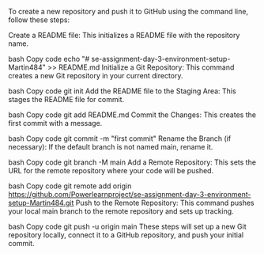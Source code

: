 To create a new repository and push it to GitHub using the command line, follow these steps:

Create a README file: This initializes a README file with the repository name.

bash
Copy code
echo "# se-assignment-day-3-environment-setup-Martin484" >> README.md
Initialize a Git Repository: This command creates a new Git repository in your current directory.

bash
Copy code
git init
Add the README file to the Staging Area: This stages the README file for commit.

bash
Copy code
git add README.md
Commit the Changes: This creates the first commit with a message.

bash
Copy code
git commit -m "first commit"
Rename the Branch (if necessary): If the default branch is not named main, rename it.

bash
Copy code
git branch -M main
Add a Remote Repository: This sets the URL for the remote repository where your code will be pushed.

bash
Copy code
git remote add origin https://github.com/Powerlearnproject/se-assignment-day-3-environment-setup-Martin484.git
Push to the Remote Repository: This command pushes your local main branch to the remote repository and sets up tracking.

bash
Copy code
git push -u origin main
These steps will set up a new Git repository locally, connect it to a GitHub repository, and push your initial commit.

